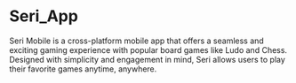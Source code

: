 # Seri_App
Seri Mobile is a cross-platform mobile app that offers a seamless and exciting gaming experience with popular board games like Ludo and Chess. Designed with simplicity and engagement in mind, Seri allows users to play their favorite games anytime, anywhere.
